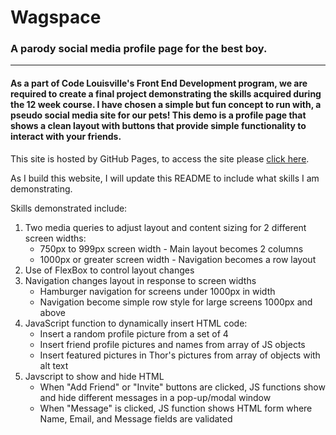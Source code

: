 # Wagspace
### A parody social media profile page for the best boy.
---------------------------------------------------------
#### As a part of Code Louisville's Front End Development program, we are required to create a final project demonstrating the skills acquired during the 12 week course. I have chosen a simple but fun concept to run with, a pseudo social media site for our pets! This demo is a profile page that shows a clean layout with buttons that provide simple functionality to interact with your friends.

This site is hosted by GitHub Pages, to access the site please [click here](https://clarakheinz.github.io/Wagspace/).

As I build this website, I will update this README to include what skills I am demonstrating.

Skills demonstrated include:

1. Two media queries to adjust layout and content sizing for 2 different screen widths:
    * 750px to 999px screen width - Main layout becomes 2 columns
    * 1000px or greater screen width - Navigation becomes a row layout
2. Use of FlexBox to control layout changes
3. Navigation changes layout in response to screen widths
    * Hamburger navigation for screens under 1000px in width 
    * Navigation become simple row style for large screens 1000px and above
4. JavaScript function to dynamically insert HTML code:
    * Insert a random profile picture from a set of 4
    * Insert friend profile pictures and names from array of JS objects
    * Insert featured pictures in Thor's pictures from array of objects with alt text
5. Javscript to show and hide HTML
    * When "Add Friend" or "Invite" buttons are clicked, JS functions show and hide different messages in a pop-up/modal window
    * When "Message" is clicked, JS function shows HTML form where Name, Email, and Message fields are validated 